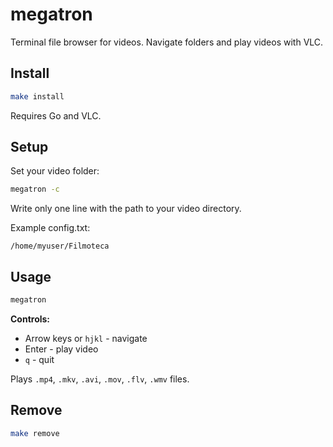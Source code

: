 # megatron

Terminal file browser for videos. Navigate folders and play videos with VLC.

## Install

```bash
make install
```

Requires Go and VLC.

## Setup

Set your video folder:
```bash
megatron -c
```
Write only one line with the path to your video directory.

Example config.txt:
```
/home/myuser/Filmoteca
```

## Usage

```bash
megatron
```

**Controls:**
- Arrow keys or `hjkl` - navigate
- Enter - play video
- `q` - quit

Plays `.mp4`, `.mkv`, `.avi`, `.mov`, `.flv`, `.wmv` files.

## Remove

```bash
make remove
```
